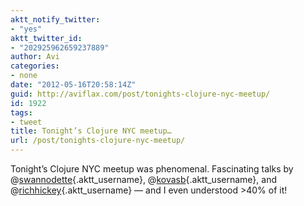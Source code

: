 ```yaml
---
aktt_notify_twitter:
- "yes"
aktt_twitter_id:
- "202925962659237889"
author: Avi
categories:
- none
date: "2012-05-16T20:58:14Z"
guid: http://aviflax.com/post/tonights-clojure-nyc-meetup/
id: 1922
tags:
- tweet
title: Tonight’s Clojure NYC meetup…
url: /post/tonights-clojure-nyc-meetup/
---
```

Tonight’s Clojure NYC meetup was phenomenal. Fascinating talks by @[swannodette](http://twitter.com/swannodette){.aktt_username}, @[kovasb](http://twitter.com/kovasb){.aktt_username}, and @[richhickey](http://twitter.com/richhickey){.aktt_username} — and I even understood >40% of it!